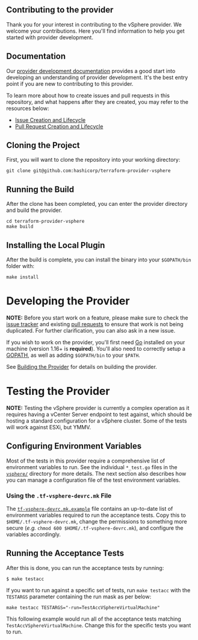 ## Contributing to the provider

Thank you for your interest in contributing to the vSphere provider. We welcome your contributions. Here you'll find information to help you get started with provider development.

## Documentation

Our [provider development documentation](https://www.terraform.io/docs/extend/) provides a good start into developing an understanding of provider development. It's the best entry point if you are new to contributing to this provider.

To learn more about how to create issues and pull requests in this repository, and what happens after they are created, you may refer to the resources below:

- [Issue Creation and Lifecycle](ISSUES.md)
- [Pull Request Creation and Lifecycle](PULL_REQUESTS.md)

## Cloning the Project

First, you will want to clone the repository into your working directory:

```shell
git clone git@github.com:hashicorp/terraform-provider-vsphere
```

## Running the Build

After the clone has been completed, you can enter the provider directory and build the provider.

```shell
cd terraform-provider-vsphere
make build
```

## Installing the Local Plugin

After the build is complete, you can install the binary into your `$GOPATH/bin` folder with:

```shell
make install
```

# Developing the Provider

**NOTE:** Before you start work on a feature, please make sure to check the [issue tracker][gh-issues] and existing [pull requests][gh-prs] to ensure that work is not being duplicated. For further clarification, you can also ask in a new issue.

[gh-issues]: https://github.com/hashicorp/terraform-provider-vsphere/issues
[gh-prs]: https://github.com/hashicorp/terraform-provider-vsphere/pulls

If you wish to work on the provider, you'll first need [Go][go-website] installed on your machine (version 1.16+ is **required**). You'll also need to correctly setup a [GOPATH][gopath], as well as adding `$GOPATH/bin` to your `$PATH`.

[go-website]: https://golang.org/
[gopath]: http://golang.org/doc/code.html#GOPATH

See [Building the Provider](#building-the-provider) for details on building the provider.

# Testing the Provider

**NOTE:** Testing the vSphere provider is currently a complex operation as it requires having a vCenter Server endpoint to test against, which should be hosting a standard configuration for a vSphere cluster. Some of the tests will work against ESXi, but YMMV.

## Configuring Environment Variables

Most of the tests in this provider require a comprehensive list of environment variables to run. See the individual `*_test.go` files in the [`vsphere/`](vsphere/) directory for more details. The next section also describes how you can manage a configuration file of the test environment variables.

### Using the `.tf-vsphere-devrc.mk` File

The [`tf-vsphere-devrc.mk.example`](../tf-vsphere-devrc.mk.example) file contains an up-to-date list of environment variables required to run the acceptance tests. Copy this to `$HOME/.tf-vsphere-devrc.mk`, change the permissions to something more secure (_e.g._ `chmod 600 $HOME/.tf-vsphere-devrc.mk`), and configure the variables accordingly.

## Running the Acceptance Tests

After this is done, you can run the acceptance tests by running:

```shell
$ make testacc
```

If you want to run against a specific set of tests, run `make testacc` with the `TESTARGS` parameter containing the run mask as per below:

```shell
make testacc TESTARGS="-run=TestAccVSphereVirtualMachine"
```

This following example would run all of the acceptance tests matching `TestAccVSphereVirtualMachine`. Change this for the specific tests you want to run.